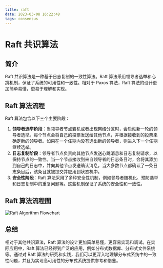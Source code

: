 ```yaml
---
title: raft
date: 2023-03-08 16:22:48
tags: consensus
---
```


# Raft 共识算法

## 简介

Raft 共识算法是一种基于日志复制的一致性算法。Raft 算法采用领导者选举和心跳机制，保证了系统的可用性和一致性。相对于 Paxos 算法，Raft 算法的设计更加简单易懂，更易于理解和实现。

## Raft 算法流程

Raft 算法包含以下三个主要阶段：

1. **领导者选举阶段**：当领导者节点宕机或者出现网络分区时，会启动新一轮的领导者选举。每个节点会将自己的投票发送给其他节点，并根据接收到的投票来确定新的领导者。如果在一个任期内没有选出新的领导者，则进入下一个任期继续选举。
2. **日志复制阶段**：领导者节点负责向其他节点发送心跳消息和日志复制请求，以保持节点的一致性。当一个节点接收到来自领导者的日志条目时，会将其添加到自己的日志中，并向其他节点发送确认消息。当大多数节点都确认了一条日志条目后，该条目就被提交并应用到状态机中。
3. **安全性阶段**：Raft 算法采用了多种安全性机制，例如领导者随机化、预防选举和日志复制中的重复问题等。这些机制保证了系统的安全性和一致性。

## Raft 算法流程图

![Raft Algorithm Flowchart](https://yuan1028.github.io/images/statemachine.jpg)

## 总结

相对于其他共识算法，Raft 算法的设计更加简单易懂，更容易实现和调试。在实际应用中，Raft 算法已经得到广泛的应用，例如分布式数据库、分布式文件系统等。通过对 Raft 算法的研究和实践，我们可以更深入地理解分布式系统中的一致性问题，并且为实现高可用性的分布式系统提供参考和借鉴。

